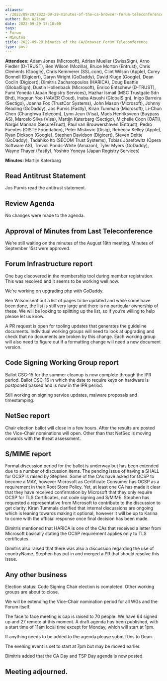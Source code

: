 ```yaml
---
aliases:
- /2022/09/29/2022-09-29-minutes-of-the-ca-browser-forum-teleconference/
author: Ben Wilson
date: 2022-09-29 17:10:00
tags:
- Forum
- Minutes
title: 2022-09-29 Minutes of the CA/Browser Forum Teleconference
type: post
---
```


**Attendees:** Adam Jones (Microsoft), Adrian Mueller (SwissSign), Arno Fiedler (D-TRUST), Ben Wilson (Mozilla), Bruce Morton (Entrust), Chris Clements (Google), Chris Kemmerer (SSL.com), Clint Wilson (Apple), Corey Bonnell (Digicert), Daryn Wright (GoDaddy), David Kluge (Google), Dean Coclin (Digicert), Dimitris Zacharopoulos (HARICA), Doug Beattie (GlobalSign), Dustin Hollenback (Microsoft), Enrico Entschew (D-TRUST), Fumi Yoneda (Japan Registry Services), Hazhar Ismail (MSC Trustgate Sdn Bhd), Hogeun Yoo (NAVER Cloud), Inaba Atsushi (GlobalSign), Inigo Barreira (Sectigo), Joanna Fox (TrustCor Systems), John Mason (Microsoft), Johnny Reading (GoDaddy), Jos Purvis (Fastly), Kiran Tummala (Microsoft), Li-Chun Chen (Chunghwa Telecom), Lynn Jeun (Visa), Mads Henriksveen (Buypass AS), Marcelo Silva (Visa), Martijn Katerbarg (Sectigo), Michelle Coon (OATI), Nargis Mannan (SecureTrust), Paul van Brouwershaven (Entrust), Pedro Fuentes (OISTE Foundation), Peter Miskovic (Disig), Rebecca Kelley (Apple), Ryan Dickson (Google), Stephen Davidson (Digicert), Steven Deitte (GoDaddy), Tadahiko Ito (SECOM Trust Systems), Tobias Josefowitz (Opera Software AS), Trevoli Ponds-White (Amazon), Tyler Myers (GoDaddy), Wayne Thayer (Fastly), Yoshiro Yoneya (Japan Registry Services)

**Minutes:** Martijn Katerbarg

## Read Antitrust Statement

Jos Purvis read the antitrust statement.

## Review Agenda

No changes were made to the agenda.

## Approval of Minutes from Last Teleconference

We’re still waiting on the minutes of the August 18th meeting. Minutes of September 15st were approved.

## Forum Infrastructure report

One bug discovered in the membership tool during member registration. This was resolved and it seems to be working well now.

We’re working on upgrading php with GoDaddy.

Ben Wilson sent out a list of pages to be updated and while some have been done, the list is still very large and there is no particular ownership of these. We will be looking to splitting up the list, so if you’re willing to help please let us know.

A PR request is open for tooling updates that generates the guideline documents. Individual working groups will need to look at upgrading and check that no documents are broken by this change. Each working group will also need to figure out if a formatting change will need a new document version.

## Code Signing Working Group report

Ballot CSC-15 for the summer cleanup is now complete through the IPR period.
Ballot CSC-16 in which the date to require keys on hardware is postponed passed and is now in the IPR period.

Still working on signing service updates, malware proposals and timestamping.

## NetSec report

Chair election ballot will close in a few hours. After the results are posted the Vice-Chair nominations will open. Other than that NetSec is moving onwards with the threat assessment.

## S/MIME report

Formal discussion period for the ballot is underway but has been extended due to a number of discussion items. The pending issue of having a SHALL for OCSP is raised by Stephen. Some of the CAs have asked for OCSP to become a MAY, however Microsoft as Certificate Consumer has OCSP as a requirement in their Root Store Policy. Yet, at least one CA has made it clear that they have received confirmation by Microsoft that they only require OCSP for TLS Certificates, not code signing and S/MIME. Stephen has requested a representative from Microsoft to contribute to the discussion to get clarity. Kiran Tummala clarified that internal discussions are ongoing which is leaning towards making it optional, however it will be up to Karina to come with the official response once final decision has been made.

Dimitris mentioned that HARICA is one of the CAs that received a letter from Microsoft basically stating the OCSP requirement applies only to TLS certificates.

Dimitris also raised that there was also a discussion regarding the use of countryName. Stephen has put in and merged a PR that should resolve this issue.

## Any other business

Election status: Code Signing Chair election is completed. Other working groups are about to close.

We will be extending the Vice-Chair nomination period for all WGs and the Forum itself.

The face to face meeting is cap is raised to 70 people. We have 64 signed up and 27 remote at this moment. A draft agenda has been published, with a start time of 11am local time except for Monday, which will start at 1pm.

If anything needs to be added to the agenda please submit this to Dean.

The evening event is set to start at 7pm but may be moved earlier.

Dimitris added that the CA Day and TSP Day agenda is now posted.

## Meeting adjourned.